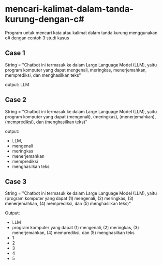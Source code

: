 # mencari-kalimat-dalam-tanda-kurung-dengan-c#
Program untuk mencari kata atau kalimat dalam tanda kurung menggunakan c# dengan contoh 3 studi kasus

## Case 1
String = "Chatbot ini termasuk ke dalam Large Language Model (LLM), yaitu program komputer yang dapat mengenali, meringkas, menerjemahkan, memprediksi, dan menghasilkan teks"

output: LLM

## Case 2
String = "Chatbot ini termasuk ke dalam Large Language Model (LLM), yaitu program komputer yang dapat (mengenali), (meringkas), (menerjemahkan), (memprediksi), dan (menghasilkan teks)"

output: 
- LLM, 
- mengenali
- meringkas
- menerjemahkan
- memprediksi
- menghasilkan teks

## Case 3 
String = "Chatbot ini termasuk ke dalam Large Language Model (LLM), yaitu (program komputer yang dapat (1) mengenali, (2) meringkas, (3) menerjemahkan, (4) memprediksi, dan (5) menghasilkan teks)"

Output: 
- LLM
- program komputer yang dapat (1) mengenali, (2) meringkas, (3) menerjemahkan, (4) memprediksi, dan (5) menghasilkan teks
- 1
- 2
- 3
- 4
- 5
